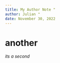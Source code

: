 ```yaml
---
title: My Author Note "
author: Julian "
date: November 30, 2022
---
```



# another

*its a second*